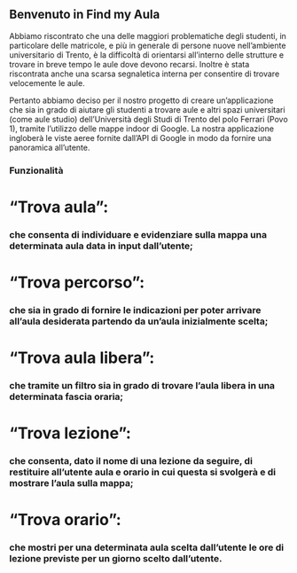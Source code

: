 ## Benvenuto in Find my Aula

Abbiamo riscontrato che una delle maggiori problematiche degli studenti, in particolare delle matricole, e più in generale di persone nuove nell’ambiente universitario di Trento, è la difficoltà di orientarsi all’interno delle strutture e trovare in breve tempo le aule dove devono recarsi. Inoltre è stata riscontrata anche una scarsa segnaletica interna per consentire di trovare velocemente le aule.

Pertanto abbiamo deciso per il nostro progetto di creare un’applicazione che sia in grado di aiutare gli studenti a trovare aule e altri spazi universitari (come aule studio) dell’Università degli Studi di Trento del polo Ferrari (Povo 1), tramite l’utilizzo delle mappe indoor di Google. La nostra applicazione ingloberà le viste aeree fornite dall’API di Google in modo da fornire una panoramica all’utente. 

### Funzionalità

# “Trova aula”: 
###      che consenta di individuare e evidenziare sulla mappa una determinata aula data in input dall’utente;

# “Trova percorso”:
###      che sia in grado di fornire le indicazioni per poter arrivare all’aula desiderata partendo da un’aula inizialmente scelta;

# “Trova aula libera”:
###      che tramite un filtro sia in grado di trovare l’aula libera in una determinata fascia oraria;

# “Trova lezione”:
###      che consenta, dato il nome di una lezione da seguire, di restituire all’utente aula e orario in cui questa si svolgerà e di mostrare l’aula sulla mappa;

# “Trova orario”:
###      che mostri per una determinata aula scelta dall’utente le ore di lezione previste per un giorno scelto dall’utente.
